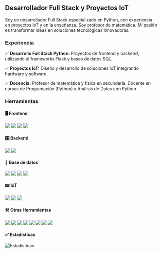 ## Desarrollador Full Stack y Proyectos IoT

Soy un desarrollador Full Stack especializado en Python, con experiencia en proyectos IoT y en la enseñanza. Soy profesor de matemática. Mi pasión es transformar ideas en soluciones tecnológicas innovadoras.

### Experiencia
  ✅ <b>Desarrollo Full Stack Python:</b> Proyectos de frontend y backend, utilizando el frameworks Flask y bases de datos SQL.

  ✅ <b>Proyectos IoT:</b> Diseño y desarrollo de soluciones IoT integrando hardware y software.

  ✅ <b>Docencia:</b> Profesor de matemática y física en secundaria. Docente en cursos de Programación (Python) y Análisis de Datos con Python.



### Herramientas
#### 🖥️ Frontend
<span><img src="https://img.shields.io/badge/HTML5-E34F26?style=for-the-badge&logo=html5&logoColor=white"/></span>
<span><img src="https://img.shields.io/badge/CSS3-1572B6?style=for-the-badge&logo=css3&logoColor=white"/></span>
<span><img src="https://img.shields.io/badge/JavaScript-323330?style=for-the-badge&logo=javascript&logoColor=F7DF1E"/></span>
<span><img src="https://img.shields.io/badge/Bootstrap-563D7C?style=for-the-badge&logo=bootstrap&logoColor=white"/></span>

#### 🎛️ Backend
<span><img src="https://img.shields.io/badge/Python-FFD43B?style=for-the-badge&logo=python&logoColor=blue"/></span>
<span><img src="https://img.shields.io/badge/Flask-000000?style=for-the-badge&logo=flask&logoColor=white"/></span>

#### 🧰 Base de datos
<span><img src="https://img.shields.io/badge/MariaDB-003545?style=for-the-badge&logo=mariadb&logoColor=white"/></span>
<span><img src="https://img.shields.io/badge/MySQL-005C84?style=for-the-badge&logo=mysql&logoColor=white"/></span>
<span><img src="https://img.shields.io/badge/Sqlite-003B57?style=for-the-badge&logo=sqlite&logoColor=white"/></span>
<span><img src="https://img.shields.io/badge/json-5E5C5C?style=for-the-badge&logo=json&logoColor=white"/></span>

#### 📟 IoT
<span><img src="https://img.shields.io/badge/Arduino-00979D?style=for-the-badge&logo=Arduino&logoColor=white"/></span>
<span><img src="https://img.shields.io/badge/Arduino_IDE-00979D?style=for-the-badge&logo=arduino&logoColor=white"/></span>
<span><img src="https://img.shields.io/badge/espressif-E7352C?style=for-the-badge&logo=espressif&logoColor=white"/></span>

#### 🛠️ Otras Herramientas
<span><img src="https://img.shields.io/badge/VSCode-0078D4?style=for-the-badge&logo=visual%20studio%20code&logoColor=white"/></span>
<span><img src="https://img.shields.io/badge/GIT-E44C30?style=for-the-badge&logo=git&logoColor=white"/></span>
<span><img src="https://img.shields.io/badge/GitHub-100000?style=for-the-badge&logo=github&logoColor=white"/></span>
<span><img src="https://img.shields.io/badge/LibreOffice-18A303?style=for-the-badge&logo=LibreOffice&logoColor=white"/></span>
<span><img src="https://img.shields.io/badge/VirtualBox-21416b?style=for-the-badge&logo=VirtualBox&logoColor=white"/></span>
<span><img src="https://img.shields.io/badge/ChatGPT-74aa9c?style=for-the-badge&logo=openai&logoColor=white"/></span>
<span><img src="https://img.shields.io/badge/Linux-FCC624?style=for-the-badge&logo=linux&logoColor=black"/></span>
<span><img src="https://img.shields.io/badge/GNU%20Bash-4EAA25?style=for-the-badge&logo=GNU%20Bash&logoColor=white"/></span>

#### ✅ Estadísticas
![Estadisticas](https://github-readme-stats.vercel.app/api?username=VintaBytes&show_icons=true&title_color=fff&icon_color=79ff97&text_color=9f9f9f&bg_color=151515)


